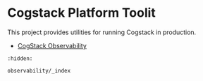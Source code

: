    
# Cogstack Platform Toolit

This project provides utilities for running Cogstack in production.

- [CogStack Observability](observability/_index.md) 

```{toctree}
:hidden:

observability/_index

```


